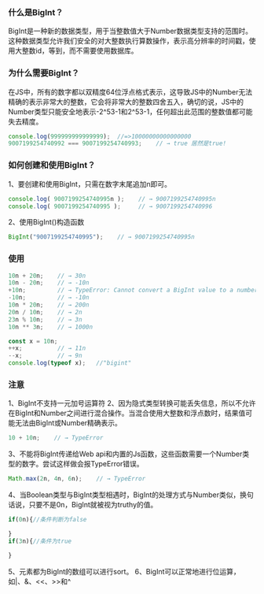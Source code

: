 ### 什么是BigInt？
BigInt是一种新的数据类型，用于当整数值大于Number数据类型支持的范围时。这种数据类型允许我们安全的对大整数执行算数操作，表示高分辨率的时间戳，使用大整数id，等到，而不需要使用数据库。


### 为什么需要BigInt？
在JS中，所有的数字都以双精度64位浮点格式表示，这导致JS中的Number无法精确的表示非常大的整数，它会将非常大的整数四舍五入，确切的说，JS中的Number类型只能安全地表示-2^53-1和2^53-1，任何超出此范围的整数值都可能失去精度。
```js
console.log(999999999999999);  //=>10000000000000000
9007199254740992 === 9007199254740993;    // → true 居然是true!
```
### 如何创建和使用BigInt？
1、要创建和使用BigInt，只需在数字末尾追加n即可。
```js
console.log( 9007199254740995n );    // → 9007199254740995n	
console.log( 9007199254740995 );     // → 9007199254740996
```
2、使用BigInt()构造函数
```js
BigInt("9007199254740995");    // → 9007199254740995n
```

### 使用
```js
10n + 20n;    // → 30n	
10n - 20n;    // → -10n	
+10n;         // → TypeError: Cannot convert a BigInt value to a number	
-10n;         // → -10n	
10n * 20n;    // → 200n	
20n / 10n;    // → 2n	
23n % 10n;    // → 3n	
10n ** 3n;    // → 1000n	

const x = 10n;	
++x;          // → 11n	
--x;          // → 9n
console.log(typeof x);   //"bigint"
```

### 注意
1、BigInt不支持一元加号运算符
2、因为隐式类型转换可能丢失信息，所以不允许在BigInt和Number之间进行混合操作。当混合使用大整数和浮点数时，结果值可能无法由BigInt或Number精确表示。
```js
10 + 10n;    // → TypeError
```
3、不能将BigInt传递给Web api和内置的Js函数，这些函数需要一个Number类型的数字。尝试这样做会报TypeError错误。
```js
Math.max(2n, 4n, 6n);    // → TypeError
```
4、当Boolean类型与BigInt类型相遇时，BigInt的处理方式与Number类似，换句话说，只要不是0n，BigInt就被视为truthy的值。
```js
if(0n){//条件判断为false

}
if(3n){//条件为true

}
```
5、元素都为BigInt的数组可以进行sort。
6、BigInt可以正常地进行位运算，如|、&、<<、>>和^